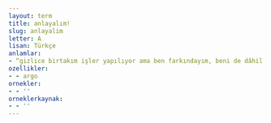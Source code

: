 ```yaml
---
layout: term
title: anlayalım!
slug: anlayalim
letter: A
lisan: Türkçe
anlamlar:
- “gizlice birtakım işler yapılıyor ama ben farkındayım, beni de dâhil etmelisiniz” veya “mal, para veya konumdan yararlanalım” anlamında kullanılan bir söz
ozellikler:
- - argo
ornekler:
- - ''
orneklerkaynak:
- - ''
---
```

